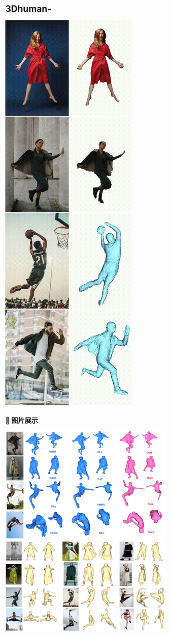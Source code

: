 # 3Dhuman-
![Demo GIF](1.gif) ![Demo GIF](3.gif) ![Demo GIF](4.gif) ![Demo GIF](6.gif)
## 📸 图片展示
![Image 1](comparsion.PNG)
![Image 2](pose.PNG)
